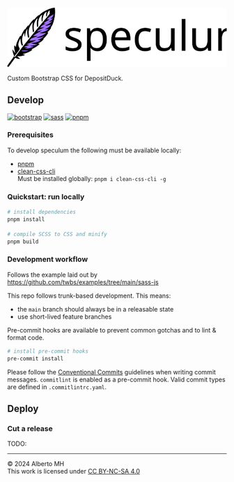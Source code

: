 <!-- markdownlint-disable MD041 -->
![speculum logo](speculum.svg "speculum")

Custom Bootstrap CSS for DepositDuck.

## Develop

[![bootstrap](https://img.shields.io/badge/Bootstrap_5-7952B3?logo=bootstrap&logoColor=white)](https://github.com/twbs/bootstrap)
[![sass](https://img.shields.io/badge/Dart_Sass-cf649b?logo=sass&logoColor=white)](https://sass-lang.com/dart-sass/)
[![pnpm](https://img.shields.io/badge/pnpm-4e4e4e?logo=pnpm&logoColor=f69220)](https://sass-lang.com/dart-sass/)

### Prerequisites

To develop speculum the following must be available locally:

- [pnpm](https://pnpm.io/installation)
- [clean-css-cli](https://www.npmjs.com/package/clean-css-cli)  
  Must be installed globally: `pnpm i clean-css-cli -g`

### Quickstart: run locally

```sh
# install dependencies
pnpm install

# compile SCSS to CSS and minify
pnpm build
```

### Development workflow

Follows the example laid out by https://github.com/twbs/examples/tree/main/sass-js

This repo follows trunk-based development. This means:

- the `main` branch should always be in a releasable state
- use short-lived feature branches

Pre-commit hooks are available to prevent common gotchas and to lint & format code.

```sh
# install pre-commit hooks
pre-commit install
```

Please follow the [Conventional Commits](https://www.conventionalcommits.org/en/v1.0.0/)
guidelines when writing commit messages.
`commitlint` is enabled as a pre-commit hook. Valid commit types are defined in `.commitlintrc.yaml`.

## Deploy

### Cut a release

TODO:

---

&copy; 2024 Alberto MH  
This work is licensed under [CC BY-NC-SA 4.0](https://creativecommons.org/licenses/by-nc-sa/4.0/)
